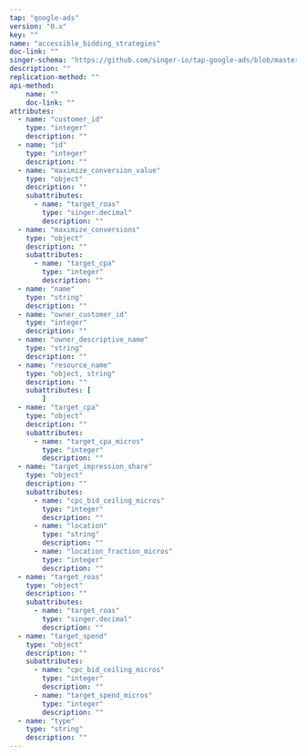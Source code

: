 ```yaml
---
tap: "google-ads"
version: "0.x"
key: ""
name: "accessible_bidding_strategies"
doc-link: ""
singer-schema: "https://github.com/singer-io/tap-google-ads/blob/master/tap_google_ads/schemas/accessible_bidding_strategies.json"
description: ""
replication-method: ""
api-method:
    name: ""
    doc-link: ""
attributes:
  - name: "customer_id"
    type: "integer"
    description: ""
  - name: "id"
    type: "integer"
    description: ""
  - name: "maximize_conversion_value"
    type: "object"
    description: ""
    subattributes:
      - name: "target_roas"
        type: "singer.decimal"
        description: ""
  - name: "maximize_conversions"
    type: "object"
    description: ""
    subattributes:
      - name: "target_cpa"
        type: "integer"
        description: ""
  - name: "name"
    type: "string"
    description: ""
  - name: "owner_customer_id"
    type: "integer"
    description: ""
  - name: "owner_descriptive_name"
    type: "string"
    description: ""
  - name: "resource_name"
    type: "object, string"
    description: ""
    subattributes: [
        ]
  - name: "target_cpa"
    type: "object"
    description: ""
    subattributes:
      - name: "target_cpa_micros"
        type: "integer"
        description: ""
  - name: "target_impression_share"
    type: "object"
    description: ""
    subattributes:
      - name: "cpc_bid_ceiling_micros"
        type: "integer"
        description: ""
      - name: "location"
        type: "string"
        description: ""
      - name: "location_fraction_micros"
        type: "integer"
        description: ""
  - name: "target_roas"
    type: "object"
    description: ""
    subattributes:
      - name: "target_roas"
        type: "singer.decimal"
        description: ""
  - name: "target_spend"
    type: "object"
    description: ""
    subattributes:
      - name: "cpc_bid_ceiling_micros"
        type: "integer"
        description: ""
      - name: "target_spend_micros"
        type: "integer"
        description: ""
  - name: "type"
    type: "string"
    description: ""
---
```

